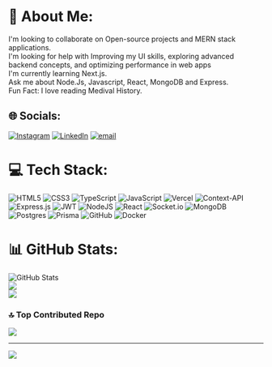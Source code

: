 # 💫 About Me:
I'm looking to collaborate on Open-source projects and MERN stack applications.<br>I'm looking for help with Improving my UI skills, exploring advanced backend concepts, and optimizing performance in web apps<br>I'm currently learning Next.js.<br>Ask me about Node.Js, Javascript, React, MongoDB and Express.<br>Fun Fact: I love reading Medival History.


## 🌐 Socials:
[![Instagram](https://img.shields.io/badge/Instagram-%23E4405F.svg?logo=Instagram&logoColor=white)](https://instagram.com/semicolonfella) [![LinkedIn](https://img.shields.io/badge/LinkedIn-%230077B5.svg?logo=linkedin&logoColor=white)](https://linkedin.com/in/leoxakash) [![email](https://img.shields.io/badge/Email-D14836?logo=gmail&logoColor=white)](mailto:mehbubwork@gmail.com) 

# 💻 Tech Stack:
![HTML5](https://img.shields.io/badge/html5-%23E34F26.svg?style=for-the-badge&logo=html5&logoColor=white) ![CSS3](https://img.shields.io/badge/css3-%231572B6.svg?style=for-the-badge&logo=css3&logoColor=white) ![TypeScript](https://img.shields.io/badge/typescript-%23007ACC.svg?style=for-the-badge&logo=typescript&logoColor=white) ![JavaScript](https://img.shields.io/badge/javascript-%23323330.svg?style=for-the-badge&logo=javascript&logoColor=%23F7DF1E) ![Vercel](https://img.shields.io/badge/vercel-%23000000.svg?style=for-the-badge&logo=vercel&logoColor=white) ![Context-API](https://img.shields.io/badge/Context--Api-000000?style=for-the-badge&logo=react) ![Express.js](https://img.shields.io/badge/express.js-%23404d59.svg?style=for-the-badge&logo=express&logoColor=%2361DAFB) ![JWT](https://img.shields.io/badge/JWT-black?style=for-the-badge&logo=JSON%20web%20tokens) ![NodeJS](https://img.shields.io/badge/node.js-6DA55F?style=for-the-badge&logo=node.js&logoColor=white) ![React](https://img.shields.io/badge/react-%2320232a.svg?style=for-the-badge&logo=react&logoColor=%2361DAFB) ![Socket.io](https://img.shields.io/badge/Socket.io-black?style=for-the-badge&logo=socket.io&badgeColor=010101) ![MongoDB](https://img.shields.io/badge/MongoDB-%234ea94b.svg?style=for-the-badge&logo=mongodb&logoColor=white) ![Postgres](https://img.shields.io/badge/postgres-%23316192.svg?style=for-the-badge&logo=postgresql&logoColor=white) ![Prisma](https://img.shields.io/badge/Prisma-3982CE?style=for-the-badge&logo=Prisma&logoColor=white) ![GitHub](https://img.shields.io/badge/github-%23121011.svg?style=for-the-badge&logo=github&logoColor=white) ![Docker](https://img.shields.io/badge/docker-%230db7ed.svg?style=for-the-badge&logo=docker&logoColor=white)
# 📊 GitHub Stats:
![GitHub Stats](https://github-readme-stats.vercel.app/api?username=devleo10&theme=dark&hide_border=false&include_all_commits=false&count_private=false&hide=prs,contribs)<br/>
![](https://nirzak-streak-stats.vercel.app/?user=devleo10&theme=dark&hide_border=false)<br/>
![](https://github-readme-stats.vercel.app/api/top-langs/?username=devleo10&theme=dark&hide_border=false&include_all_commits=false&count_private=false&layout=compact)

### 🔝 Top Contributed Repo
![](https://github-contributor-stats.vercel.app/api?username=devleo10&limit=5&theme=dark&combine_all_yearly_contributions=true)

---
[![](https://visitcount.itsvg.in/api?id=devleo10&icon=0&color=0)](https://visitcount.itsvg.in)

<!-- Proudly created with GPRM ( https://gprm.itsvg.in ) -->
